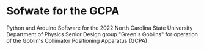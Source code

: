 # Sofwate for the GCPA 

Python and Arduino Software for the 2022 North Carolina State University Department of Physics Senior 
Design group "Green's Goblins" for operation of the Goblin's Collimator Positioning Apparatus (GCPA)
